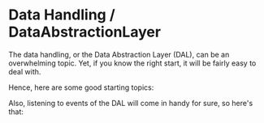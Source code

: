 # Data Handling / DataAbstractionLayer

The data handling, or the Data Abstraction Layer \(DAL\), can be an overwhelming topic. Yet, if you know the right start, it will be fairly easy to deal with.

Hence, here are some good starting topics:

<PageRef page="add-custom-complex-data.md" title="<<<title-missing>>>" />

<PageRef page="reading-data.md" title="<<<title-missing>>>" />

<PageRef page="writing-data.md" title="<<<title-missing>>>" />

Also, listening to events of the DAL will come in handy for sure, so here's that:

<PageRef page="using-database-events.md" title="<<<title-missing>>>" />
